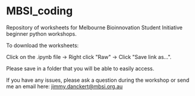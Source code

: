 # MBSI_coding
Repository of worksheets for Melbourne Bioinnovation Student Initiative beginner python workshops.

To download the worksheets:

Click on the .ipynb file -> Right click "Raw" -> Click "Save link as...".

Please save in a folder that you will be able to easily access.

If you have any issues, please ask a question during the workshop or send me an email here: jimmy.danckert@mbsi.org.au
